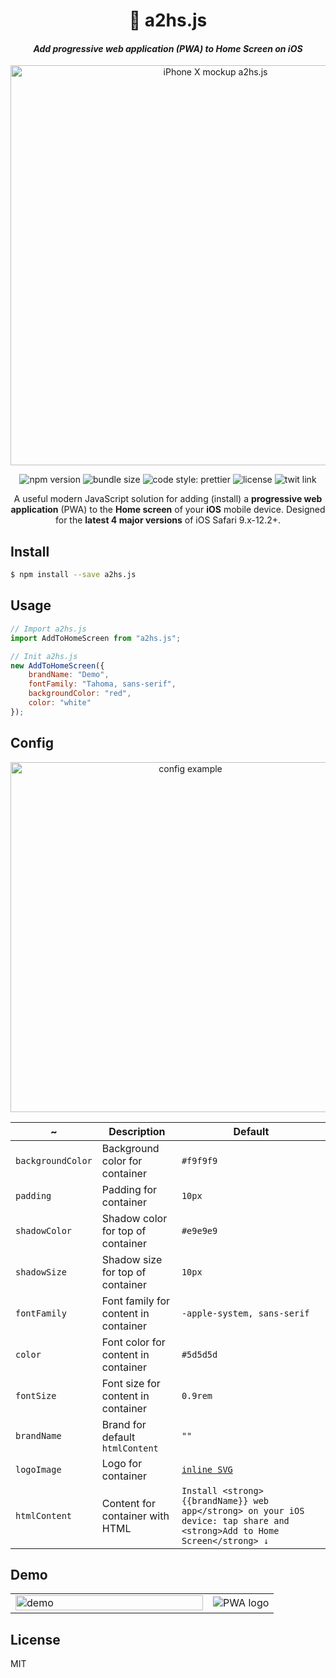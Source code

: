 <h1 align="center">📲 a2hs.js</h1>
<h4 align="center"><i>Add progressive web application (PWA) to Home Screen on iOS</i></h4>

<p align="center">
  <img width="640px" src="https://user-images.githubusercontent.com/11155743/57543776-fd47ba80-735d-11e9-8c7d-07b0f498b627.jpg" alt="iPhone X mockup a2hs.js"/>
</p>

<p align="center">
  <img src="https://badge.fury.io/js/a2hs.js.svg" alt="npm version"/>
  <img src="https://img.shields.io/bundlephobia/min/a2hs.js.svg?style=flat" alt="bundle size"/>
  <img src="https://img.shields.io/badge/code_style-prettier-ff69b4.svg?style=flat" alt="code style: prettier"/>
  <img src="https://img.shields.io/badge/license-MIT-yellow.svg?style=flat" alt="license"/>
  <img src="https://img.shields.io/twitter/url/https/github.com/koddr/a2hs.js.svg" alt="twit link"/>
</p>

<p align="center">
    A useful modern JavaScript solution for adding (install) a <b>progressive web application</b> (PWA) to the <b>Home screen</b> of your <b>iOS</b> mobile device. Designed for the <b>latest 4 major versions</b> of iOS Safari 9.x-12.2+.
</p>

## Install

```bash
$ npm install --save a2hs.js
```

## Usage

```js
// Import a2hs.js
import AddToHomeScreen from "a2hs.js";

// Init a2hs.js
new AddToHomeScreen({
    brandName: "Demo",
    fontFamily: "Tahoma, sans-serif",
    backgroundColor: "red",
    color: "white"
});
```

## Config

<p align="center">
  <img width="560px" src="https://user-images.githubusercontent.com/11155743/57544456-0c2f6c80-7360-11e9-96ec-a4ee59d5bbac.jpg" alt="config example"/>
</p>

|~|Description|Default|
|---|---|---|
|`backgroundColor`|Background color for container|`#f9f9f9`|
|`padding`|Padding for container|`10px`|
|`shadowColor`|Shadow color for top of container|`#e9e9e9`|
|`shadowSize`|Shadow size for top of container|`10px`|
|`fontFamily`|Font family for content in container|`-apple-system, sans-serif`|
|`color`|Font color for content in container|`#5d5d5d`|
|`fontSize`|Font size for content in container|`0.9rem`|
|`brandName`|Brand for default `htmlContent`|`""`|
|`logoImage`|Logo for container|[`inline SVG`](https://github.com/koddr/a2hs.js/blob/master/img/pwa_logo.svg)|
|`htmlContent`|Content for container with HTML|`Install <strong>{{brandName}} web app</strong> on your iOS device: tap share and <strong>Add to Home Screen</strong> ↓`|

## Demo

<table border="0">
 <tr border="0">
   <td width="300px" border="0">
     <img width="100%" src="https://user-images.githubusercontent.com/11155743/57539303-e2bc1400-7352-11e9-951c-07bb63b4cb61.gif" alt="demo"/>
   </td>
   <td border="0">
     <img src="https://user-images.githubusercontent.com/3104648/28352004-a055292c-6c4b-11e7-9c6b-a94cdc2a5458.png" alt="PWA logo"/>
   </td>
 </tr>
</table>

## License

MIT